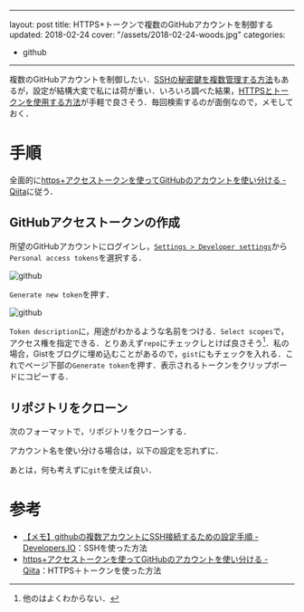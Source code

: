  ---
layout: post
title: HTTPS+トークンで複数のGitHubアカウントを制御する
updated: 2018-02-24
cover: "/assets/2018-02-24-woods.jpg"
categories:
 - github
---

複数のGitHubアカウントを制御したい．[SSHの秘密鍵を複数管理する方法](https://dev.classmethod.jp/tool/github-ssh-sub-account-setting/)もあるが，設定が結構大変で私には荷が重い．いろいろ調べた結果，[HTTPSとトークンを使用する方法](https://qiita.com/tq_jappy/items/6e2f81f372e4abaa5139)が手軽で良さそう．毎回検索するのが面倒なので，メモしておく．

# 手順

全面的に[https+アクセストークンを使ってGitHubのアカウントを使い分ける - Qiita](https://qiita.com/tq_jappy/items/6e2f81f372e4abaa5139)に従う．

## GitHubアクセストークンの作成

所望のGitHubアカウントにログインし，[`Settings > Developer settings`](https://github.com/settings/developers)から`Personal access tokens`を選択する．

![github]({{site.baseurl}}/assets/2018-02-24-github-token.png)

`Generate new token`を押す．

![github]({{site.baseurl}}/assets/2018-02-24-github-options.png)

`Token description`に，用途がわかるような名前をつける．`Select scopes`で，アクセス権を指定できる．とりあえず`repo`にチェックしとけば良さそう[^1]．私の場合，Gistをブログに埋め込むことがあるので，`gist`にもチェックを入れる．これでページ下部の`Generate token`を押す．表示されるトークンをクリップボードにコピーする．

## リポジトリをクローン

次のフォーマットで，リポジトリをクローンする．

<script src="https://gist.github.com/haltaro/82a7e2f6628df832e0ba78aca62a9865.js"></script>

アカウント名を使い分ける場合は，以下の設定を忘れずに．

<script src="https://gist.github.com/haltaro/b23267dfbd159ace2178f805380e48ad.js"></script>

あとは，何も考えずに`git`を使えば良い．

[^1]: 他のはよくわからない．

# 参考

- [【メモ】githubの複数アカウントにSSH接続するための設定手順 - Developers.IO](https://dev.classmethod.jp/tool/github-ssh-sub-account-setting/)：SSHを使った方法
- [https+アクセストークンを使ってGitHubのアカウントを使い分ける - Qiita](https://qiita.com/tq_jappy/items/6e2f81f372e4abaa5139)：HTTPS＋トークンを使った方法
